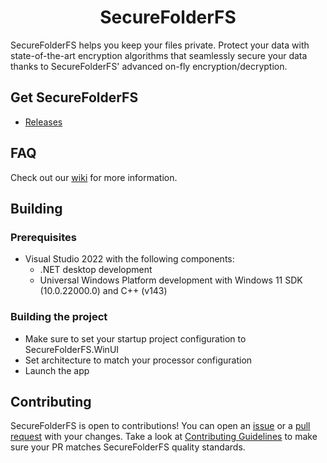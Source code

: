 <p align="center">
  <h1 align="center">SecureFolderFS</h1>
</p>

SecureFolderFS helps you keep your files private. Protect your data with state-of-the-art encryption algorithms that seamlessly secure your data thanks to SecureFolderFS' advanced on-fly encryption/decryption.

## Get SecureFolderFS

- [Releases](https://github.com/securefolderfs-community/SecureFolderFS/releases)

## FAQ

Check out our [wiki](https://github.com/securefolderfs-community/SecureFolderFS/wiki) for more information.

## Building

### Prerequisites

- Visual Studio 2022 with the following components:
    - .NET desktop development 
    - Universal Windows Platform development with Windows 11 SDK (10.0.22000.0) and C++ (v143)

### Building the project

- Make sure to set your startup project configuration to SecureFolderFS.WinUI
- Set architecture to match your processor configuration
- Launch the app

## Contributing

SecureFolderFS is open to contributions! You can open an [issue](https://github.com/securefolderfs-community/SecureFolderFS/issues/new/choose) or a [pull request](https://github.com/securefolderfs-community/SecureFolderFS/compare) with your changes. Take a look at [Contributing Guidelines](CONTRIBUTING.md) to make sure your PR matches SecureFolderFS quality standards.
